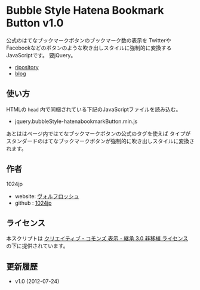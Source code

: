 
Bubble Style Hatena Bookmark Button v1.0
========================================

公式のはてなブックマークボタンのブックマーク数の表示を
TwitterやFacebookなどのボタンのような吹き出しスタイルに強制的に変換するJavaScriptです。
要jQuery。

- [ripository](http://github.com/1024jp/bubbleStyle-hatenabookmarkButton)
- [blog](http://wolfrosch.com/text/2012/07/25)

使い方
-------------------------------

HTMLの `head` 内で同梱されている下記のJavaScriptファイルを読み込む。

- jquery.bubbleStyle-hatenabookmarkButton.min.js

あとははページ内ではてなブックマークボタンの公式のタグを使えば
タイプがスタンダードのはてなブックマークボタンが強制的に吹き出しスタイルに変換されます。


作者
----------------------------------------------------
1024jp

- website: [ヴォルフロッシュ](http://wolfrosch.com/)
- github : [1024jp](https://github.com/1024jp)


ライセンス
----------------------------------------------------
本スクリプトは [クリエイティブ・コモンズ 表示 - 継承 3.0 非移植 ライセンス](cc) の下に提供されています。

[cc]: http://creativecommons.org/licenses/by-sa/3.0/deed.ja



更新履歴
----------------------------------------------------
- v1.0 (2012-07-24)